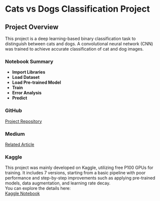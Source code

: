 # Cats vs Dogs Classification Project

## Project Overview
This project is a deep learning-based binary classification task to distinguish between cats and dogs. A convolutional neural network (CNN) was trained to achieve accurate classification of cat and dog images.

### Notebook Summary
- **Import Libraries**  
- **Load Dataset**  
- **Load Pre-trained Model**  
- **Train**  
- **Error Analysis**  
- **Predict**

### GitHub  
[Project Repository](https://github.com/Clyde9527/cats-dogs-classification)

### Medium  
[Related Article](https://medium.com/@clyde94guo/this-is-a-test-cc1b1ab5be96)

### Kaggle  
This project was mainly developed on Kaggle, utilizing free P100 GPUs for training. It includes 7 versions, starting from a basic pipeline with poor performance and step-by-step improvements such as applying pre-trained models, data augmentation, and learning rate decay.  
You can explore the details here:  
[Kaggle Notebook](https://www.kaggle.com/code/clyde7470/baseline?scriptVersionId=212361300)
